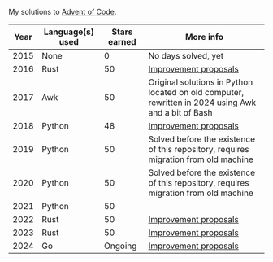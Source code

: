 My solutions to [Advent of Code](https://adventofcode.com/).

| Year | Language(s) used | Stars earned | More info                                                                                           |
| ---- | ---------------- | ------------ | --------------------------------------------------------------------------------------------------- |
| 2015 | None             | 0            | No days solved, yet                                                                                 |
| 2016 | Rust             | 50           | [Improvement proposals](./year2016/README.md#todo)                                                  |
| 2017 | Awk              | 50           | Original solutions in Python located on old computer, rewritten in 2024 using Awk and a bit of Bash |
| 2018 | Python           | 48           | [Improvement proposals](./year2018/README.md#todo)                                                  |
| 2019 | Python           | 50           | Solved before the existence of this repository, requires migration from old machine                 |
| 2020 | Python           | 50           | Solved before the existence of this repository, requires migration from old machine                 |
| 2021 | Python           | 50           |                                                                                                     |
| 2022 | Rust             | 50           | [Improvement proposals](./year2022/README.md#todo)                                                  |
| 2023 | Rust             | 50           | [Improvement proposals](./year2023/README.md#todo)                                                  |
| 2024 | Go               | Ongoing      | [Improvement proposals](./year2024/README.md#todo)                                                  |
